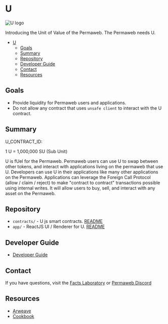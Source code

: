 # U

![U logo](https://kocmnja3z4bopl4uzdvzujcwtqkm3yyecr4r5ptqqvrq4mxu52ta.arweave.net/J3WXX4OGa6wP5E9oLhNyqlN4deYI7ARjrd5se740ftE)

Introducing the Unit of Value of the Permaweb. The Permaweb needs U.

- [U](#u)
  - [Goals](#goals)
  - [Summary](#summary)
  - [Repository](#repository)
  - [Developer Guide](#developer-guide)
  - [Contact](#contact)
  - [Resources](#resources)


## Goals

- Provide liquidity for Permaweb users and applications.
- Do not allow any contract that uses `unsafe client` to interact with the U contract.

## Summary

U_CONTRACT_ID: <TODO>

1 U = 1,000,000 SU (Sub Unit)

U is fUel for the Permaweb. Permaweb users can use U to swap between other tokens, and interact with applications living on the permaweb that use U. Developers can use U in their applications like many other applications on the Permaweb. Applications can leverage the Foreign Call Protocol (allow / claim / reject) to make "contract to contract" transactions possible using internal writes. It will allow users to buy, sell, and interact with any asset on the Permaweb.

## Repository

- `contracts/` - U js smart contracts. [README](./contracts/README.md)
- `app/` - ReactJS UI / Renderer for U. [README](./app/README.md)

## Developer Guide

- [Developer Guide](./contracts/DEVELOPER-GUIDE.md)

## Contact

If you have questions, visit the [Facts Laboratory](https://discord.gg/TpFTzUnfXQ) or [Permaweb Discord](https://discord.gg/fKsTkAuCjB)

## Resources

- [Arweave](https://arweave.org)
- [Cookbook](https://cookbook.g8way.io)
